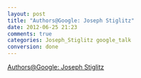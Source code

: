 ```yaml
---
layout: post
title: "Authors@Google: Joseph Stiglitz"
date: 2012-06-25 21:23
comments: true
categories: Joseph_Stiglitz google_talk
conversion: done
---
```

[Authors@Google: Joseph Stiglitz](http://www.youtube.com/watch?v=woerUgtufUo&feature=g-u-u)


